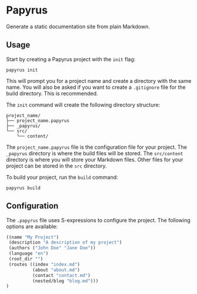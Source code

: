 # Papyrus

Generate a static documentation site from plain Markdown.

## Usage

Start by creating a Papyrus project with the `init` flag:

```shell
papyrus init
```

This will prompt you for a project name and create a directory with the same name. You will also be asked if you want to create a `.gitignore` file for the build directory. This is recommended.

The `init` command will create the following directory structure:

```shell
project_name/
├── project_name.papyrus
├── _papyrus/
└── src/
    └── content/
```

The `project_name.papyrus` file is the configuration file for your project. The `_papyrus` directory is where the build files will be stored. The `src/content` directory is where you will store your Markdown files. Other files for your project can be stored in the `src` directory.

To build your project, run the `build` command:

```shell
papyrus build
```

## Configuration

The `.papyrus` file uses S-expressions to configure the project. The following options are available:

```lisp
((name "My Project")
 (description "A description of my project")
 (authors ("John Doe" "Jane Doe")) 
 (language "en")
 (root_dir "")
 (routes ((index "index.md")
          (about "about.md")
          (contact "contact.md")
          (nested/blog "blog.md")))
)
```
